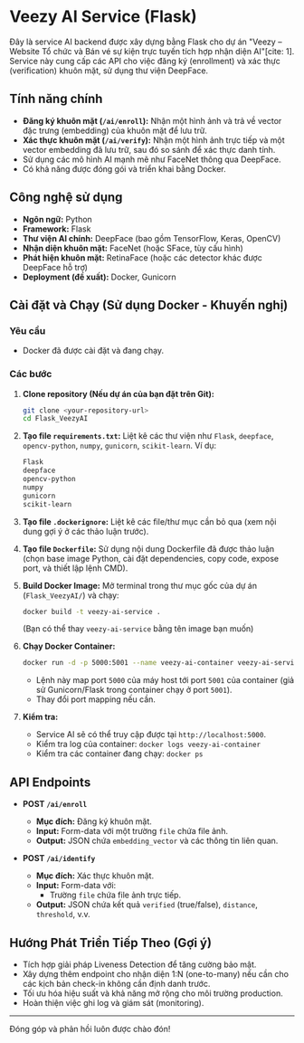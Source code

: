 # Veezy AI Service (Flask)

Đây là service AI backend được xây dựng bằng Flask cho dự án "Veezy – Website Tổ chức và Bán vé sự kiện trực tuyến tích hợp nhận diện AI"[cite: 1]. Service này cung cấp các API cho việc đăng ký (enrollment) và xác thực (verification) khuôn mặt, sử dụng thư viện DeepFace.

## Tính năng chính

  * **Đăng ký khuôn mặt (`/ai/enroll`):** Nhận một hình ảnh và trả về vector đặc trưng (embedding) của khuôn mặt để lưu trữ.
  * **Xác thực khuôn mặt (`/ai/verify`):** Nhận một hình ảnh trực tiếp và một vector embedding đã lưu trữ, sau đó so sánh để xác thực danh tính.
  * Sử dụng các mô hình AI mạnh mẽ như FaceNet thông qua DeepFace.
  * Có khả năng được đóng gói và triển khai bằng Docker.

## Công nghệ sử dụng

  * **Ngôn ngữ:** Python
  * **Framework:** Flask
  * **Thư viện AI chính:** DeepFace (bao gồm TensorFlow, Keras, OpenCV)
  * **Nhận diện khuôn mặt:** FaceNet (hoặc SFace, tùy cấu hình)
  * **Phát hiện khuôn mặt:** RetinaFace (hoặc các detector khác được DeepFace hỗ trợ)
  * **Deployment (đề xuất):** Docker, Gunicorn

## Cài đặt và Chạy (Sử dụng Docker - Khuyến nghị)

### Yêu cầu

  * Docker đã được cài đặt và đang chạy.

### Các bước

1.  **Clone repository (Nếu dự án của bạn đặt trên Git):**

    ```bash
    git clone <your-repository-url>
    cd Flask_VeezyAI
    ```

2.  **Tạo file `requirements.txt`:**
    Liệt kê các thư viện như `Flask`, `deepface`, `opencv-python`, `numpy`, `gunicorn`, `scikit-learn`.
    Ví dụ:

    ```txt
    Flask
    deepface
    opencv-python
    numpy
    gunicorn
    scikit-learn
    ```

3.  **Tạo file `.dockerignore`:**
    Liệt kê các file/thư mục cần bỏ qua (xem nội dung gợi ý ở các thảo luận trước).

4.  **Tạo file `Dockerfile`:**
    Sử dụng nội dung Dockerfile đã được thảo luận (chọn base image Python, cài đặt dependencies, copy code, expose port, và thiết lập lệnh CMD).

5.  **Build Docker Image:**
    Mở terminal trong thư mục gốc của dự án (`Flask_VeezyAI/`) và chạy:

    ```bash
    docker build -t veezy-ai-service .
    ```

    (Bạn có thể thay `veezy-ai-service` bằng tên image bạn muốn)

6.  **Chạy Docker Container:**

    ```bash
    docker run -d -p 5000:5001 --name veezy-ai-container veezy-ai-service
    ```

      * Lệnh này map port `5000` của máy host tới port `5001` của container (giả sử Gunicorn/Flask trong container chạy ở port `5001`).
      * Thay đổi port mapping nếu cần.

7.  **Kiểm tra:**

      * Service AI sẽ có thể truy cập được tại `http://localhost:5000`.
      * Kiểm tra log của container: `docker logs veezy-ai-container`
      * Kiểm tra các container đang chạy: `docker ps`

## API Endpoints

  * **POST `/ai/enroll`**

      * **Mục đích:** Đăng ký khuôn mặt.
      * **Input:** Form-data với một trường `file` chứa file ảnh.
      * **Output:** JSON chứa `embedding_vector` và các thông tin liên quan.

  * **POST `/ai/identify`**

      * **Mục đích:** Xác thực khuôn mặt.
      * **Input:** Form-data với:
          * Trường `file` chứa file ảnh trực tiếp.
      * **Output:** JSON chứa kết quả `verified` (true/false), `distance`, `threshold`, v.v.

## Hướng Phát Triển Tiếp Theo (Gợi ý)

  * Tích hợp giải pháp Liveness Detection để tăng cường bảo mật.
  * Xây dựng thêm endpoint cho nhận diện 1:N (one-to-many) nếu cần cho các kịch bản check-in không cần định danh trước.
  * Tối ưu hóa hiệu suất và khả năng mở rộng cho môi trường production.
  * Hoàn thiện việc ghi log và giám sát (monitoring).

-----

Đóng góp và phản hồi luôn được chào đón\!
